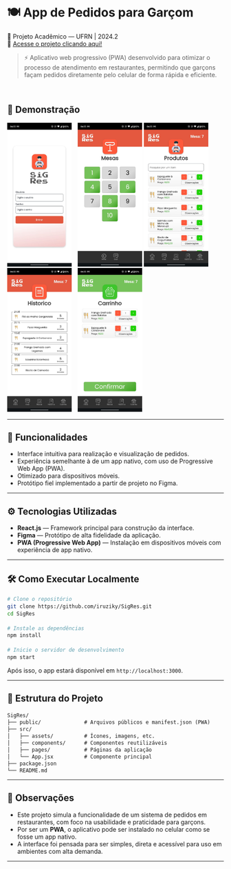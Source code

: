 # 🍽️ App de Pedidos para Garçom  
📍 Projeto Acadêmico — UFRN | 2024.2  
🔗 [Acesse o projeto clicando aqui!](https://sigress.netlify.app/)

> ⚡ Aplicativo web progressivo (PWA) desenvolvido para otimizar o processo de atendimento em restaurantes, permitindo que garçons façam pedidos diretamente pelo celular de forma rápida e eficiente.

<br/>

## 📸 Demonstração

<p float="left">
  <img src="/images/login.jpeg" alt="Login" width="150" style="margin-right: 10px;" />
  <img src="/images/mesas.jpeg" alt="Mesas" width="150" />
  <img src="/images/produtos.jpeg" alt="Produtos" width="150" style="margin-right: 10px;" />
  <img src="/images/historico.jpeg" alt="Histórico" width="150" style="margin-right: 10px;" />
  <img src="/images/carrinho.jpeg" alt="Carrinho" width="150" style="margin-right: 10px;" />
</p>

---

## 🚀 Funcionalidades

- Interface intuitiva para realização e visualização de pedidos.
- Experiência semelhante à de um app nativo, com uso de Progressive Web App (PWA).
- Otimizado para dispositivos móveis.
- Protótipo fiel implementado a partir de projeto no Figma.

---

## ⚙️ Tecnologias Utilizadas

- **React.js** — Framework principal para construção da interface.
- **Figma** — Protótipo de alta fidelidade da aplicação.
- **PWA (Progressive Web App)** — Instalação em dispositivos móveis com experiência de app nativo.

---

## 🛠️ Como Executar Localmente

```bash
# Clone o repositório
git clone https://github.com/iruziky/SigRes.git
cd SigRes

# Instale as dependências
npm install

# Inicie o servidor de desenvolvimento
npm start
```

Após isso, o app estará disponível em `http://localhost:3000`.

---

## 🧩 Estrutura do Projeto

```
SigRes/
├── public/              # Arquivos públicos e manifest.json (PWA)
├── src/
│   ├── assets/          # Ícones, imagens, etc.
│   ├── components/      # Componentes reutilizáveis
│   ├── pages/           # Páginas da aplicação
│   └── App.jsx          # Componente principal
├── package.json
└── README.md
```

---

## 📌 Observações

- Este projeto simula a funcionalidade de um sistema de pedidos em restaurantes, com foco na usabilidade e praticidade para garçons.
- Por ser um **PWA**, o aplicativo pode ser instalado no celular como se fosse um app nativo.
- A interface foi pensada para ser simples, direta e acessível para uso em ambientes com alta demanda.

---
